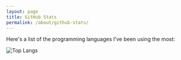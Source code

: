 ```yaml
---
layout: page
title: GitHub Stats
permalink: /about/github-stats/
---
```


Here's a list of the programming languages I've been using the most:

![Top Langs](https://github-readme-stats.vercel.app/api/top-langs/?username=GwenTheWelshGal&show_icons=true&theme=transparent)
